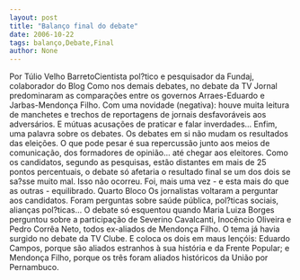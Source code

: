 ```yaml
---
layout: post
title: "Balanço final do debate"
date: 2006-10-22
tags: balanço,Debate,Final
author: None
---
```

Por Túlio Velho BarretoCientista pol?tico e pesquisador da Fundaj, colaborador do Blog
Como nos demais debates, no debate da TV Jornal predominaram as comparações entre os governos Arraes-Eduardo e Jarbas-Mendonça Filho. Com uma novidade (negativa): houve muita leitura de manchetes e trechos de reportagens de jornais desfavoráveis aos adversários. E mútuas acusações de praticar e falar inverdades...
Enfim, uma palavra sobre os debates.
Os debates em si não mudam os resultados das eleições. O que pode pesar é sua repercussão junto aos meios de comunicação, dos formadores de opinião... até chegar aos eleitores. Como os candidatos, segundo as pesquisas, estão distantes em mais de 25 pontos percentuais, o debate só afetaria o resultado final se um dos dois se sa?sse muito mal. Isso não ocorreu. Foi, mais uma vez - e esta mais do que as outras - equilibrado.
Quarto Bloco
Os jornalistas voltaram a perguntar aos candidatos. Foram perguntas sobre saúde pública, pol?ticas sociais, alianças pol?ticas...
O debate só esquentou quando Maria Luiza Borges perguntou sobre a participação de Severino Cavalcanti, Inocêncio Oliveira e Pedro Corrêa Neto, todos ex-aliados de Mendonça Filho. O tema já havia surgido no debate da TV Clube. E coloca os dois em maus lençóis: Eduardo Campos, porque são aliados estranhos à sua história e da Frente Popular; e Mendonça Filho, porque os três foram aliados históricos da União por Pernambuco. 